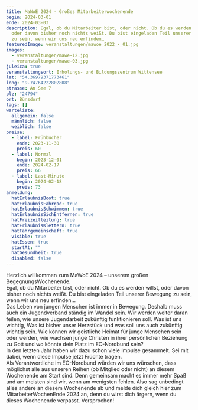 ```yaml
---
title: MaWoE 2024 - Großes Mitarbeiterwochenende
begin: 2024-03-01
ende: 2024-03-03
description: Egal, ob du Mitarbeiter bist, oder nicht. Ob du es werden willst,
  oder davon bisher noch nichts weißt. Du bist eingeladen Teil unserer Bewegung
  zu sein, wenn wir uns neu erfinden…
featuredImage: veranstaltungen/mawoe_2022_-_01.jpg
images:
  - veranstaltungen/mawe-12.jpg
  - veranstaltungen/mawe-03.jpg
juleica: true
veranstaltungsort: Erholungs- und Bildungszentrum Wittensee
lat: "54.36979371773461"
long: "9.74764222802808"
strasse: An See 7
plz: "24794"
ort: Bünsdorf
tags: []
warteliste:
  allgemein: false
  männlich: false
  weiblich: false
preise:
  - label: Frühbucher
    ende: 2023-11-30
    preis: 60
  - label: Normal
    begin: 2023-12-01
    ende: 2024-02-17
    preis: 66
  - label: Last-Minute
    begin: 2024-02-18
    preis: 73
anmeldung:
  hatErlaubnisBoot: true
  hatErlaubnisFahrrad: true
  hatErlaubnisSchwimmen: true
  hatErlaubnisSichEntfernen: true
  hatFreizeitleitung: true
  hatErlaubnisKlettern: true
  hatFahrgemeinschaft: true
  visible: true
  hatEssen: true
  startAt: ""
  hatGesundheit: true
  disabled: false
---
```

Herzlich willkommen zum MaWoE 2024 – unserem großen BegegnungsWochenende.\
Egal, ob du Mitarbeiter bist, oder nicht. Ob du es werden willst, oder davon bisher noch nichts weißt. Du bist eingeladen Teil unserer Bewegung zu sein, wenn wir uns neu erfinden…\
Das Leben von jungen Menschen ist immer in Bewegung. Deshalb muss auch ein Jugendverband ständig im Wandel sein. Wir werden weiter daran feilen, wie unsere Jugendarbeit zukünftig funktionieren soll. Was ist uns wichtig, Was ist bisher unser Herzstück und was soll uns auch zukünftig wichtig sein. Wie können wir geistliche Heimat für junge Menschen sein oder werden, wie wachsen junge Christen in ihrer persönlichen Beziehung zu Gott und wo könnte dein Platz im EC-Nordbund sein?\
In den letzten Jahr haben wir dazu schon viele Impulse gesammelt. Sei mit dabei, wenn diese Impulse jetzt Früchte tragen.\
Als Verantwortliche im EC-Nordbund würden wir uns wünschen, dass möglichst alle aus unseren Reihen (ob Mitglied oder nicht) an diesem Wochenende am Start sind. Denn gemeinsam macht es immer mehr Spaß und am meisten sind wir, wenn am wenigsten fehlen. Also sag unbedingt alles andere an diesem Wochenende ab und melde dich gleich [](https://www.ec-nordbund.de/#anmeldung)hier zum MitarbeiterWochenEnde 2024 an, denn du wirst dich ärgern, wenn du dieses Wochenende verpasst. Versprochen!